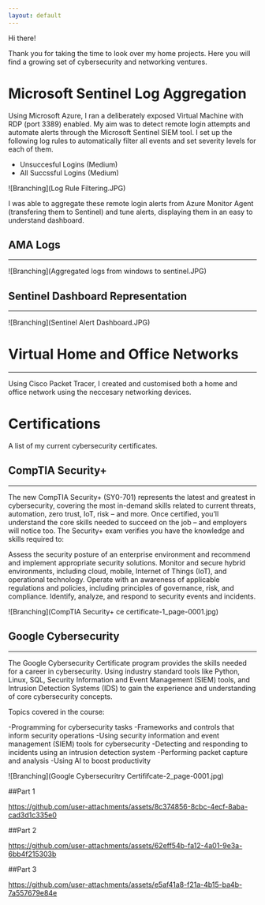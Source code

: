 ```yaml
---
layout: default
---
```



Hi there! 

Thank you for taking the time to look over my home projects. Here you will find a growing set of cybersecurity and networking ventures.



# Microsoft Sentinel Log Aggregation

Using Microsoft Azure, I ran a deliberately exposed Virtual Machine with RDP (port 3389) enabled. My aim was to detect remote login attempts and automate alerts through the Microsoft Sentinel SIEM tool. I set up the following log rules to automatically filter all events and set severity levels for each of them.

- Unsuccesful Logins (Medium)
- All Succssful Logins (Medium)

![Branching](Log Rule Filtering.JPG)


I was able to aggregate these remote login alerts from Azure Monitor Agent (transfering them to Sentinel) and tune alerts, displaying them in an easy to understand dashboard.
## AMA Logs 
* * *
![Branching](Aggregated logs from windows to sentinel.JPG)



## Sentinel Dashboard Representation
* * *
![Branching](Sentinel Alert Dashboard.JPG)

# Virtual Home and Office Networks
***

Using Cisco Packet Tracer, I created and customised both a home and office network using the neccesary networking devices.


 
# Certifications
A list of my current cybersecurity certificates.
## CompTIA Security+
* * *
The new CompTIA Security+ (SY0-701) represents the latest and greatest in cybersecurity, covering the most in-demand skills related to current threats, automation, zero trust, IoT, risk – and more. Once certified, you’ll understand the core skills needed to succeed on the job – and employers will notice too. The Security+ exam verifies you have the knowledge and skills required to:

   Assess the security posture of an enterprise environment and recommend and implement appropriate security solutions.
   Monitor and secure hybrid environments, including cloud, mobile, Internet of Things (IoT), and operational technology.
   Operate with an awareness of applicable regulations and policies, including principles of governance, risk, and compliance.
   Identify, analyze, and respond to security events and incidents. 

![Branching](CompTIA Security+ ce certificate-1_page-0001.jpg)

## Google Cybersecurity
* * *
The Google Cybersecurity Certificate program provides the skills needed for a career in cybersecurity. Using industry standard tools like Python, Linux, SQL, Security Information and Event Management (SIEM) tools, and Intrusion Detection Systems (IDS) to gain the experience and understanding of core cybersecurity concepts.

Topics covered in the course:

   -Programming for cybersecurity tasks
   -Frameworks and controls that inform security operations
   -Using security information and event management (SIEM) tools for cybersecurity
   -Detecting and responding to incidents using an intrusion detection system
   -Performing packet capture and analysis
   -Using AI to boost productivity


![Branching](Google Cybersecuritry Certififcate-2_page-0001.jpg)

##Part 1

https://github.com/user-attachments/assets/8c374856-8cbc-4ecf-8aba-cad3d1c335e0

##Part 2

https://github.com/user-attachments/assets/62eff54b-fa12-4a01-9e3a-6bb4f215303b

##Part 3

https://github.com/user-attachments/assets/e5af41a8-f21a-4b15-ba4b-7a557679e84e
